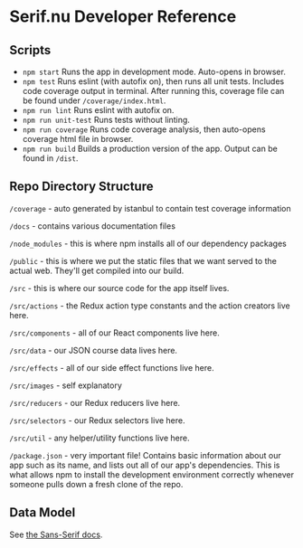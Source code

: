 # Serif.nu Developer Reference

## Scripts

* `npm start` Runs the app in development mode. Auto-opens in browser.
* `npm test` Runs eslint (with autofix on), then runs all unit tests. Includes code coverage output in terminal. After running this, coverage file can be found under `/coverage/index.html`.
* `npm run lint` Runs eslint with autofix on.
* `npm run unit-test` Runs tests without linting.
* `npm run coverage` Runs code coverage analysis, then auto-opens coverage html file in browser.
* `npm run build` Builds a production version of the app. Output can be found in `/dist`.

## Repo Directory Structure

`/coverage` - auto generated by istanbul to contain test coverage information

`/docs` - contains various documentation files

`/node_modules` - this is where npm installs all of our dependency packages

`/public` - this is where we put the static files that we want served to the actual web. They'll get compiled into our build.

`/src` - this is where our source code for the app itself lives.

`/src/actions` - the Redux action type constants and the action creators live here.

`/src/components` - all of our React components live here.

`/src/data` - our JSON course data lives here.

`/src/effects` - all of our side effect functions live here.

`/src/images` - self explanatory

`/src/reducers` - our Redux reducers live here.

`/src/selectors` - our Redux selectors live here.

`/src/util` - any helper/utility functions live here.

`/package.json` - very important file! Contains basic information about our app such as its name, and lists out all of our app's dependencies. This is what allows npm to install the development environment correctly whenever someone pulls down a fresh clone of the repo.

## Data Model

See [the Sans-Serif docs](https://github.com/Joonpark13/sans-serif).
